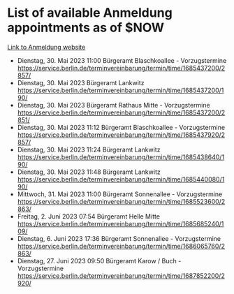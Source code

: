 # List of available Anmeldung appointments as of $NOW
[Link to Anmeldung website](https://service.berlin.de/terminvereinbarung/termin/tag.php?termin=1&anliegen[]=120686&dienstleisterlist=122210,122217,327316,122219,327312,122227,327314,122231,327346,122243,327348,122254,122252,329742,122260,329745,122262,329748,122271,327278,122273,327274,122277,327276,330436,122280,327294,122282,327290,122284,327292,122291,327270,122285,327266,122286,327264,122296,327268,150230,329760,122297,327286,122294,327284,122312,329763,122314,329775,122304,327330,122311,327334,122309,327332,317869,122281,327352,122279,329772,122283,122276,327324,122274,327326,122267,329766,122246,327318,122251,327320,122257,327322,122208,327298,122226,327300&herkunft=http%3A%2F%2Fservice.berlin.de%2Fdienstleistung%2F120686%2F)
- Dienstag, 30. Mai 2023 11:00 Bürgeramt Blaschkoallee - Vorzugstermine https://service.berlin.de/terminvereinbarung/termin/time/1685437200/2857/
- Dienstag, 30. Mai 2023  Bürgeramt Lankwitz https://service.berlin.de/terminvereinbarung/termin/time/1685437200/190/
- Dienstag, 30. Mai 2023  Bürgeramt Rathaus Mitte - Vorzugstermine https://service.berlin.de/terminvereinbarung/termin/time/1685437200/2851/
- Dienstag, 30. Mai 2023 11:12 Bürgeramt Blaschkoallee - Vorzugstermine https://service.berlin.de/terminvereinbarung/termin/time/1685437920/2857/
- Dienstag, 30. Mai 2023 11:24 Bürgeramt Lankwitz https://service.berlin.de/terminvereinbarung/termin/time/1685438640/190/
- Dienstag, 30. Mai 2023 11:48 Bürgeramt Lankwitz https://service.berlin.de/terminvereinbarung/termin/time/1685440080/190/
- Mittwoch, 31. Mai 2023 11:00 Bürgeramt Sonnenallee - Vorzugstermine https://service.berlin.de/terminvereinbarung/termin/time/1685523600/2863/
- Freitag, 2. Juni 2023 07:54 Bürgeramt Helle Mitte https://service.berlin.de/terminvereinbarung/termin/time/1685685240/109/
- Dienstag, 6. Juni 2023 17:36 Bürgeramt Sonnenallee - Vorzugstermine https://service.berlin.de/terminvereinbarung/termin/time/1686065760/2863/
- Dienstag, 27. Juni 2023 09:50 Bürgeramt Karow / Buch - Vorzugstermine https://service.berlin.de/terminvereinbarung/termin/time/1687852200/2920/
